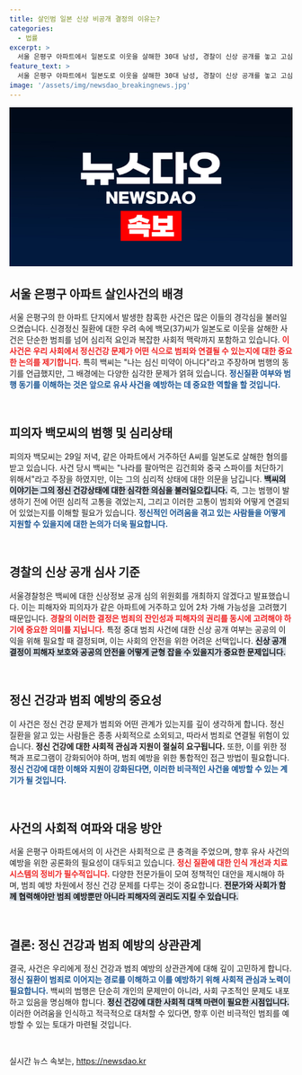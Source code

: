 ```yaml
---
title: 살인범 일본 신상 비공개 결정의 이유는?
categories:
  - 법률
excerpt: >
  서울 은평구 아파트에서 일본도로 이웃을 살해한 30대 남성, 경찰이 신상 공개를 놓고 고심 중! 정신 질환 가능성 언급… 범행의 이유는 충격적! 사건의 전말과 경찰의 행보는 과연?
feature_text: >
  서울 은평구 아파트에서 일본도로 이웃을 살해한 30대 남성, 경찰이 신상 공개를 놓고 고심 중! 정신 질환 가능성 언급… 범행의 이유는 충격적! 사건의 전말과 경찰의 행보는 과연?
image: '/assets/img/newsdao_breakingnews.jpg'
---
```


<p><img src="/assets/img/newsdao_breakingnews.jpg" alt="ontimetimes 속보" /></p>

<h2 data-ke-size="size26">서울 은평구 아파트 살인사건의 배경</h2>

<p data-ke-size="size16">서울 은평구의 한 아파트 단지에서 발생한 참혹한 사건은 많은 이들의 경각심을 불러일으켰습니다. 신경정신 질환에 대한 우려 속에 백모(37)씨가 일본도로 이웃을 살해한 사건은 단순한 범죄를 넘어 심리적 요인과 복잡한 사회적 맥락까지 포함하고 있습니다. <b><span style="color: #ee2323;">이 사건은 우리 사회에서 정신건강 문제가 어떤 식으로 범죄와 연결될 수 있는지에 대한 중요한 논의를 제기합니다.</span></b> 특히 백씨는 "나는 심신 미약이 아니다"라고 주장하며 범행의 동기를 언급했지만, 그 배경에는 다양한 심각한 문제가 얽혀 있습니다. <b><span style="color: #1a5490;">정신질환 여부와 범행 동기를 이해하는 것은 앞으로 유사 사건을 예방하는 데 중요한 역할을 할 것입니다.</span></b></p>

<p data-ke-size="size16">&nbsp;</p>

<h2 data-ke-size="size26">피의자 백모씨의 범행 및 심리상태</h2>

<p data-ke-size="size16">피의자 백모씨는 29일 저녁, 같은 아파트에서 거주하던 A씨를 일본도로 살해한 혐의를 받고 있습니다. 사건 당시 백씨는 "나라를 팔아먹은 김건희와 중국 스파이를 처단하기 위해서"라고 주장을 하였지만, 이는 그의 심리적 상태에 대한 의문을 남깁니다. <b><span style="background-color: #21538527;">백씨의 이야기는 그의 정신 건강상태에 대한 심각한 의심을 불러일으킵니다.</span></b> 즉, 그는 범행이 발생하기 전에 어떤 심리적 고통을 겪었는지, 그리고 이러한 고통이 범죄와 어떻게 연결되어 있었는지를 이해할 필요가 있습니다. <b><span style="color: #1a5490;">정신적인 어려움을 겪고 있는 사람들을 어떻게 지원할 수 있을지에 대한 논의가 더욱 필요합니다.</span></b></p>

<p data-ke-size="size16">&nbsp;</p>

<h2 data-ke-size="size26">경찰의 신상 공개 심사 기준</h2>

<p data-ke-size="size16">서울경찰청은 백씨에 대한 신상정보 공개 심의 위원회를 개최하지 않겠다고 발표했습니다. 이는 피해자와 피의자가 같은 아파트에 거주하고 있어 2차 가해 가능성을 고려했기 때문입니다. <b><span style="color: #ee2323;">경찰의 이러한 결정은 범죄의 잔인성과 피해자의 권리를 동시에 고려해야 하기에 중요한 의미를 지닙니다.</span></b> 특정 중대 범죄 사건에 대한 신상 공개 여부는 공공의 이익을 위해 필요할 때 결정되며, 이는 사회의 안전을 위한 어려운 선택입니다. <b><span style="background-color: #21538527;">신상 공개 결정이 피해자 보호와 공공의 안전을 어떻게 균형 잡을 수 있을지가 중요한 문제입니다.</span></b></p>

<p data-ke-size="size16">&nbsp;</p>

<h2 data-ke-size="size26">정신 건강과 범죄 예방의 중요성</h2>

<p data-ke-size="size16">이 사건은 정신 건강 문제가 범죄와 어떤 관계가 있는지를 깊이 생각하게 합니다. 정신 질환을 앓고 있는 사람들은 종종 사회적으로 소외되고, 따라서 범죄로 연결될 위험이 있습니다. <b><span style="ee2323;">정신 건강에 대한 사회적 관심과 지원이 절실히 요구됩니다.</span></b> 또한, 이를 위한 정책과 프로그램이 강화되어야 하며, 범죄 예방을 위한 통합적인 접근 방법이 필요합니다. <b><span style="color: #1a5490;">정신 건강에 대한 이해와 지원이 강화된다면, 이러한 비극적인 사건을 예방할 수 있는 계기가 될 것입니다.</span></b></p>

<p data-ke-size="size16">&nbsp;</p>

<h2 data-ke-size="size26">사건의 사회적 여파와 대응 방안</h2>

<p data-ke-size="size16">서울 은평구 아파트에서의 이 사건은 사회적으로 큰 충격을 주었으며, 향후 유사 사건의 예방을 위한 공론화의 필요성이 대두되고 있습니다. <b><span style="color: #ee2323;">정신 질환에 대한 인식 개선과 치료 시스템의 정비가 필수적입니다.</span></b> 다양한 전문가들이 모여 정책적인 대안을 제시해야 하며, 범죄 예방 차원에서 정신 건강 문제를 다루는 것이 중요합니다. <b><span style="background-color: #21538527;">전문가와 사회가 함께 협력해야만 범죄 예방뿐만 아니라 피해자의 권리도 지킬 수 있습니다.</span></b></p>

<p data-ke-size="size16">&nbsp;</p>

<h2 data-ke-size="size26">결론: 정신 건강과 범죄 예방의 상관관계</h2>

<p data-ke-size="size16">결국, 사건은 우리에게 정신 건강과 범죄 예방의 상관관계에 대해 깊이 고민하게 합니다. <b><span style="color: #1a5490;">정신 질환이 범죄로 이어지는 경로를 이해하고 이를 예방하기 위해 사회적 관심과 노력이 필요합니다.</span></b> 백씨의 범행은 단순히 개인의 문제만이 아니라, 사회 구조적인 문제도 내포하고 있음을 명심해야 합니다. <b><span style="background-color: #21538527;">정신 건강에 대한 사회적 대책 마련이 필요한 시점입니다.</span></b> 이러한 어려움을 인식하고 적극적으로 대처할 수 있다면, 향후 이런 비극적인 범죄를 예방할 수 있는 토대가 마련될 것입니다.</p> 

<p data-ke-size="size16">&nbsp;</p>
실시간 뉴스 속보는, <a href="https://newsdao.kr" rel="dofollow">https://newsdao.kr</a>


